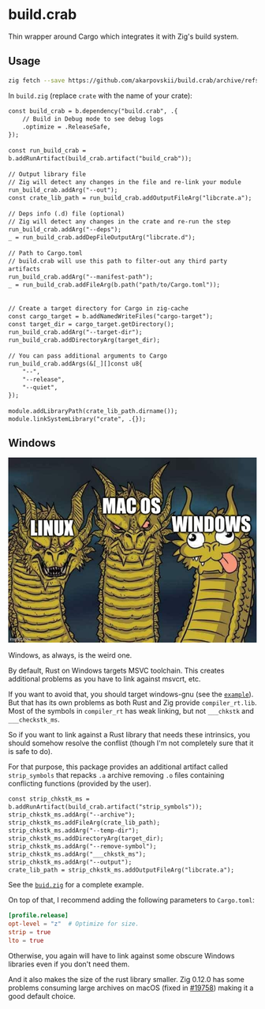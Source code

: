 # build.crab

Thin wrapper around Cargo which integrates it with Zig's build system.

## Usage

```sh
zig fetch --save https://github.com/akarpovskii/build.crab/archive/refs/tags/v0.1.1.tar.gz
```

In `build.zig` (replace `crate` with the name of your crate):
```zig
const build_crab = b.dependency("build.crab", .{
    // Build in Debug mode to see debug logs
    .optimize = .ReleaseSafe,
});

const run_build_crab = b.addRunArtifact(build_crab.artifact("build_crab"));

// Output library file
// Zig will detect any changes in the file and re-link your module
run_build_crab.addArg("--out");
const crate_lib_path = run_build_crab.addOutputFileArg("libcrate.a");

// Deps info (.d) file (optional)
// Zig will detect any changes in the crate and re-run the step
run_build_crab.addArg("--deps");
_ = run_build_crab.addDepFileOutputArg("libcrate.d");

// Path to Cargo.toml
// build.crab will use this path to filter-out any third party artifacts
run_build_crab.addArg("--manifest-path");
_ = run_build_crab.addFileArg(b.path("path/to/Cargo.toml"));


// Create a target directory for Cargo in zig-cache
const cargo_target = b.addNamedWriteFiles("cargo-target");
const target_dir = cargo_target.getDirectory();
run_build_crab.addArg("--target-dir");
run_build_crab.addDirectoryArg(target_dir);

// You can pass additional arguments to Cargo
run_build_crab.addArgs(&[_][]const u8{
    "--",
    "--release",
    "--quiet",
});

module.addLibraryPath(crate_lib_path.dirname());
module.linkSystemLibrary("crate", .{});
```

## Windows

![Hydra meme with Windows as the weird head!](./images/windows%20is%20the%20weird%20one.jpeg)

Windows, as always, is the weird one.

By default, Rust on Windows targets MSVC toolchain. This creates additional problems as you have to link against msvcrt, etc.

If you want to avoid that, you should target windows-gnu (see the [`example`](./example/build.zig)).
But that has its own problems as both Rust and Zig provide `compiler_rt.lib`. Most of the symbols in `compiler_rt` has weak linking, but not `___chkstk` and `___checkstk_ms`.

So if you want to link against a Rust library that needs these intrinsics, you should somehow resolve the conflist (though I'm not completely sure that it is safe to do).

For that purpose, this package provides an additional artifact called `strip_symbols` that repacks `.a` archive removing `.o` files containing conflicting functions (provided by the user).

```zig
const strip_chkstk_ms = b.addRunArtifact(build_crab.artifact("strip_symbols"));
strip_chkstk_ms.addArg("--archive");
strip_chkstk_ms.addFileArg(crate_lib_path);
strip_chkstk_ms.addArg("--temp-dir");
strip_chkstk_ms.addDirectoryArg(target_dir);
strip_chkstk_ms.addArg("--remove-symbol");
strip_chkstk_ms.addArg("___chkstk_ms");
strip_chkstk_ms.addArg("--output");
crate_lib_path = strip_chkstk_ms.addOutputFileArg("libcrate.a");
```

See the [`buid.zig`](./example/build.zig) for a complete example.


On top of that, I recommend adding the following parameters to `Cargo.toml`:

```toml
[profile.release]
opt-level = "z"  # Optimize for size.
strip = true
lto = true
```

Otherwise, you again will have to link against some obscure Windows libraries even if you don't need them.

And it also makes the size of the rust library smaller. Zig 0.12.0 has some problems consuming large archives on macOS (fixed in [#19758](https://github.com/ziglang/zig/issues/19718)) making it a good default choice.

